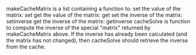 makeCacheMatrix is a list containing a function to:
set the value of the matrix: set
get the value of the matrix: get
set the inverse of the matrix: setinverse
get the inverse of the matrix: getinverse
cacheSolve is function to compute the inverse of the special "matrix" returned by makeCacheMatrix above. If the inverse has already been calculated (and the matrix has not changed), then cacheSolve should retrieve the inverse from the cache.
